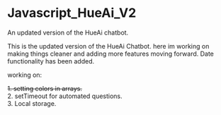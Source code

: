 # Javascript_HueAi_V2
An updated version of the HueAi chatbot. 

This is the updated version of the HueAi Chatbot. here im working on making things cleaner and adding more features moving forward.
Date functionality has been added.

working on: 

<strike>1. setting colors in arrays. </strike><br>
2. setTimeout for automated questions. <br>
3. Local storage. 
